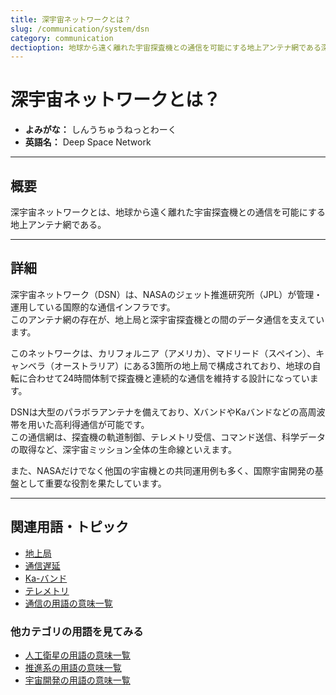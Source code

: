 ```yaml
---
title: 深宇宙ネットワークとは？
slug: /communication/system/dsn
category: communication
dectioption: 地球から遠く離れた宇宙探査機との通信を可能にする地上アンテナ網である深宇宙ネットワークの意味・定義・内容について解説します。  
---
```


# 深宇宙ネットワークとは？

- **よみがな：** しんうちゅうねっとわーく  
- **英語名：** Deep Space Network  

---

## 概要

深宇宙ネットワークとは、地球から遠く離れた宇宙探査機との通信を可能にする地上アンテナ網である。  

---

## 詳細

深宇宙ネットワーク（DSN）は、NASAのジェット推進研究所（JPL）が管理・運用している国際的な通信インフラです。  
このアンテナ網の存在が、地上局と深宇宙探査機との間のデータ通信を支えています。  

このネットワークは、カリフォルニア（アメリカ）、マドリード（スペイン）、キャンベラ（オーストラリア）にある3箇所の地上局で構成されており、地球の自転に合わせて24時間体制で探査機と連続的な通信を維持する設計になっています。  

DSNは大型のパラボラアンテナを備えており、XバンドやKaバンドなどの高周波帯を用いた高利得通信が可能です。  
この通信網は、探査機の軌道制御、テレメトリ受信、コマンド送信、科学データの取得など、深宇宙ミッション全体の生命線といえます。  

また、NASAだけでなく他国の宇宙機との共同運用例も多く、国際宇宙開発の基盤として重要な役割を果たしています。  

---

## 関連用語・トピック

- [地上局](/docs/communication/system/ground-station)
- [通信遅延](/docs/communication/technology/communication-delay)
- [Ka-バンド](/docs/communication/technology/ka-band)
- [テレメトリ](/docs/communication/system/telemetry)
- [通信の用語の意味一覧](/docs/category/communication)

### 他カテゴリの用語を見てみる
- [人工衛星の用語の意味一覧](/docs/category/satellite)
- [推進系の用語の意味一覧](/docs/category/propulsion)
- [宇宙開発の用語の意味一覧](/docs/category/glossary)
